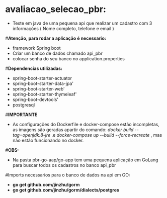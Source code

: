 # avaliacao_selecao_pbr:
- Teste em java de uma pequena api que realizar um cadastro com 3 informações ( Nome completo, telefone e email )

#**Atenção, para rodar a aplicação é necessario:**
- framework Spring boot
- Criar um banco de dados chamado api_pbr
- colocar senha do seu banco no application.properties

#**Dependencias utilizadas:**
- spring-boot-starter-actuator
- spring-boot-starter-data-jpa'
- spring-boot-starter-web'
- spring-boot-starter-thymeleaf'
- spring-boot-devtools'
- postgresql

#**IMPORTANTE**
- As configurações do Dockerfile e docker-compose estão incompletas, as imagens são geradas apartir do comando:
  *docker build --tag=openjdk:8-jre* .e *docker-compose up --build --force-recreate* , mas não estão funcionando no docker.
  
#**OBS:**
- Na pasta pbr-go-aap/go-app tem uma pequena aplicação em GoLang para buscar todos os cadastros no banco api_pbr

#Imports necessarios para o banco de dados na api em GO:
- **go get github.com/jinzhu/gorm**
- **go get github.com/jinzhu/gorm/dialects/postgres**
